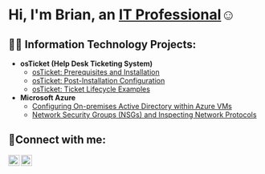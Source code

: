 <h1>Hi, I'm Brian, an <a href="https://linkedin.com/in/brian-martin-49294a50">IT Professional</a>☺</h1>

<h2>👨‍💻 Information Technology Projects:</h2>

- <b>osTicket (Help Desk Ticketing System)</b>
  - [osTicket: Prerequisites and Installation](https://github.com/brimartwavertech/osticket-prereqs)
  - [osTicket: Post-Installation Configuration](https://github.com/brimartwavertech/post-install-config)
  - [osTicket: Ticket Lifecycle Examples](https://github.com/brimartwavertech/ticket-lifecycle)
- <b>Microsoft Azure</b>
  - [Configuring On-premises Active Directory within Azure VMs](https://github.com/brimartwavertech/configure-ad)
  - [Network Security Groups (NSGs) and Inspecting Network Protocols](https://github.com/brimartwavertech/azure-network-protocols)

<h2>🤳Connect with me:</h2>

[<img align="left" alt="Josh | LinkedIn" width="22px" src="https://cdn.jsdelivr.net/npm/simple-icons@v3/icons/linkedin.svg" />][linkedin]
[<img align="left" alt="Josh | Instagram" width="22px" src="https://cdn.jsdelivr.net/npm/simple-icons@v3/icons/instagram.svg" />][instagram]

[instagram]: https://www.instagram.com/Josh
[linkedin]: https://linkedin.com/in/Josh
